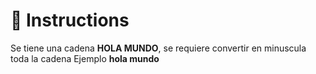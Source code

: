 # 📝 Instructions

Se tiene una cadena **HOLA MUNDO**, se requiere convertir en minuscula toda la cadena Ejemplo **hola mundo**
